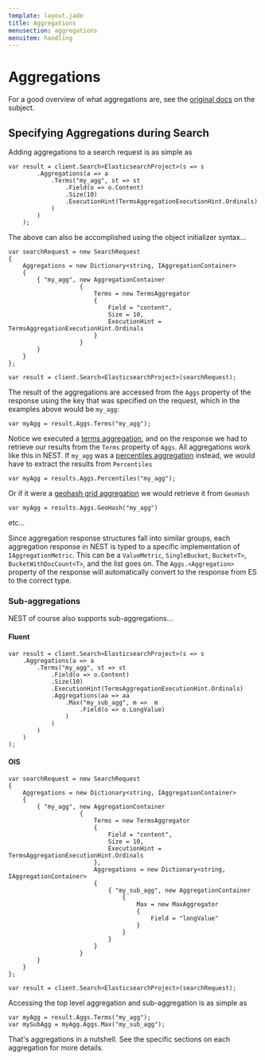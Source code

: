 ```yaml
---
template: layout.jade
title: Aggregations
menusection: aggregations
menuitem: handling
---
```


# Aggregations

For a good overview of what aggregations are, see the [original docs](http://www.elasticsearch.org/guide/en/elasticsearch/reference/current/search-aggregations.html) on the subject.

## Specifying Aggregations during Search

Adding aggregations to a search request is as simple as

	var result = client.Search<ElasticsearchProject>(s => s
			.Aggregations(a => a
				.Terms("my_agg", st => st
					.Field(o => o.Content)
					.Size(10)
					.ExecutionHint(TermsAggregationExecutionHint.Ordinals)
				)
			)
		);

The above can also be accomplished using the object initializer syntax...

	var searchRequest = new SearchRequest
	{
		Aggregations = new Dictionary<string, IAggregationContainer>
		{
			{ "my_agg", new AggregationContainer
						{
							Terms = new TermsAggregator 
							{ 
								Field = "content",
								Size = 10,
								ExecutionHint = TermsAggregationExecutionHint.Ordinals
							}
						}
			}
		}
	};

	var result = client.Search<ElasticsearchProject>(searchRequest);

The result of the aggregations are accessed from the `Aggs` property of the response using the key that was specified on the request, which in the examples above would be `my_agg`:

	var myAgg = result.Aggs.Terms("my_agg");

Notice we executed a [terms aggregation](), and on the response we had to retrieve our results from the `Terms` property of `Aggs`.  All aggregations work like this in NEST.  If `my_agg` was a [percentiles aggregation]() instead, we would have to extract the results from `Percentiles`

	var myAgg = results.Aggs.Percentiles("my_agg");

Or if it were a [geohash grid aggregation]() we would retrieve it from `GeoHash`

	var myAgg = results.Aggs.GeoHash("my_agg")

etc...

Since aggregation response structures fall into similar groups, each aggregation response in NEST is typed to a specific implementation of `IAggregationMetric`.  This can be a `ValueMetric`, `SingleBucket`, `Bucket<T>`, `BucketWithDocCount<T>`, and the list goes on.  The `Aggs.<Aggregation>` property of the response will automatically convert to the response from ES to the correct type.

### Sub-aggregations

NEST of course also supports sub-aggregations...

#### Fluent

	var result = client.Search<ElasticsearchProject>(s => s
		.Aggregations(a => a
			.Terms("my_agg", st => st
				.Field(o => o.Content)
				.Size(10)
				.ExecutionHint(TermsAggregationExecutionHint.Ordinals)
				.Aggregations(aa => aa
					.Max("my_sub_agg", m =>  m
						.Field(o => o.LongValue)
					)
				)
			)
		)
	);

#### OIS

	var searchRequest = new SearchRequest
	{
		Aggregations = new Dictionary<string, IAggregationContainer>
		{
			{ "my_agg", new AggregationContainer
						{
							Terms = new TermsAggregator 
							{ 
								Field = "content",
								Size = 10,
								ExecutionHint = TermsAggregationExecutionHint.Ordinals
							},
							Aggregations = new Dictionary<string, IAggregationContainer>
							{
								{ "my_sub_agg", new AggregationContainer
									{
										Max = new MaxAggregator
										{
											Field = "longValue"
										}
									}
								}
							}
						}
			}
		}
	};

	var result = client.Search<ElasticsearchProject>(searchRequest);

Accessing the top level aggregation and sub-aggregation is as simple as

	var myAgg = result.Aggs.Terms("my_agg");
	var mySubAgg = myAgg.Aggs.Max("my_sub_agg");

That's aggregations in a nutshell. See the specific sections on each aggregation for more details.
